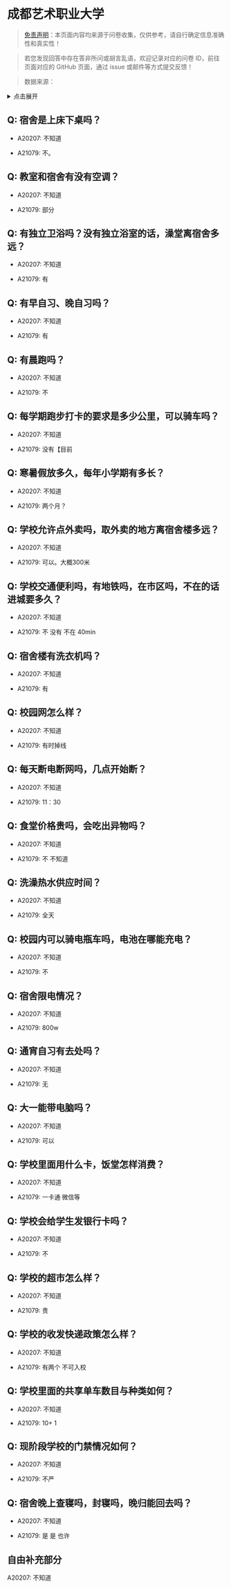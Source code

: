 # 成都艺术职业大学

> [免责声明](https://colleges.chat/#_3)：本页面内容均来源于问卷收集，仅供参考，请自行确定信息准确性和真实性！

> 若您发现回答中存在答非所问或胡言乱语，欢迎记录对应的问卷 ID，前往页面对应的 GitHub 页面，通过 issue 或邮件等方式提交反馈！

> 数据来源：

<details><summary>点击展开</summary>
<ul>
<li>A20207: 匿名 (2023 年 06 月)</li>
<li>A21079: 匿名 (2023 年 10 月)</li>
</ul>
</details>

## Q: 宿舍是上床下桌吗？

- A20207: 不知道

- A21079: 不。

## Q: 教室和宿舍有没有空调？

- A20207: 不知道

- A21079: 部分

## Q: 有独立卫浴吗？没有独立浴室的话，澡堂离宿舍多远？

- A20207: 不知道

- A21079: 有

## Q: 有早自习、晚自习吗？

- A20207: 不知道

- A21079: 有

## Q: 有晨跑吗？

- A20207: 不知道

- A21079: 不

## Q: 每学期跑步打卡的要求是多少公里，可以骑车吗？

- A20207: 不知道

- A21079: 没有【目前

## Q: 寒暑假放多久，每年小学期有多长？

- A20207: 不知道

- A21079: 两个月？

## Q: 学校允许点外卖吗，取外卖的地方离宿舍楼多远？

- A20207: 不知道

- A21079: 可以。大概300米

## Q: 学校交通便利吗，有地铁吗，在市区吗，不在的话进城要多久？

- A20207: 不知道

- A21079: 不 没有 不在 40min

## Q: 宿舍楼有洗衣机吗？

- A20207: 不知道

- A21079: 有

## Q: 校园网怎么样？

- A20207: 不知道

- A21079: 有时掉线

## Q: 每天断电断网吗，几点开始断？

- A20207: 不知道

- A21079: 11：30

## Q: 食堂价格贵吗，会吃出异物吗？

- A20207: 不知道

- A21079: 不 不知道

## Q: 洗澡热水供应时间？

- A20207: 不知道

- A21079: 全天

## Q: 校园内可以骑电瓶车吗，电池在哪能充电？

- A20207: 不知道

- A21079: 不

## Q: 宿舍限电情况？

- A20207: 不知道

- A21079: 800w

## Q: 通宵自习有去处吗？

- A20207: 不知道

- A21079: 无

## Q: 大一能带电脑吗？

- A20207: 不知道

- A21079: 可以

## Q: 学校里面用什么卡，饭堂怎样消费？

- A20207: 不知道

- A21079: 一卡通 微信等

## Q: 学校会给学生发银行卡吗？

- A20207: 不知道

- A21079: 不

## Q: 学校的超市怎么样？

- A20207: 不知道

- A21079: 贵

## Q: 学校的收发快递政策怎么样？

- A20207: 不知道

- A21079: 有两个 不可入校

## Q: 学校里面的共享单车数目与种类如何？

- A20207: 不知道

- A21079: 10+ 1

## Q: 现阶段学校的门禁情况如何？

- A20207: 不知道

- A21079: 不严

## Q: 宿舍晚上查寝吗，封寝吗，晚归能回去吗？

- A20207: 不知道

- A21079: 是 是 也许

## 自由补充部分

A20207: 不知道